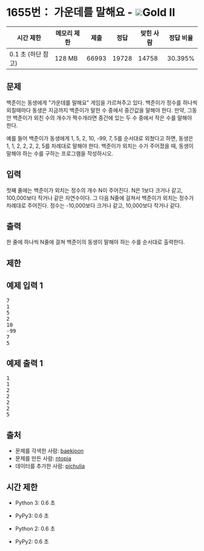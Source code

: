 # 1655번： 가운데를 말해요 - <img src="https://static.solved.ac/tier_small/14.svg" style="height:20px" />Gold II


| 시간 제한 | 메모리 제한 | 제출 | 정답 | 맞힌 사람 | 정답 비율 |
| --- | --- | --- | --- | --- | --- |
| 0.1 초  (하단 참고) | 128 MB | 66993 | 19728 | 14758 | 30.395% |


## 문제


백준이는 동생에게 "가운데를 말해요" 게임을 가르쳐주고 있다. 백준이가 정수를 하나씩 외칠때마다 동생은 지금까지 백준이가 말한 수 중에서 중간값을 말해야 한다. 만약, 그동안 백준이가 외친 수의 개수가 짝수개라면 중간에 있는 두 수 중에서 작은 수를 말해야 한다.

예를 들어 백준이가 동생에게 1, 5, 2, 10, -99, 7, 5를 순서대로 외쳤다고 하면, 동생은 1, 1, 2, 2, 2, 2, 5를 차례대로 말해야 한다. 백준이가 외치는 수가 주어졌을 때, 동생이 말해야 하는 수를 구하는 프로그램을 작성하시오.




## 입력


첫째 줄에는 백준이가 외치는 정수의 개수 N이 주어진다. N은 1보다 크거나 같고, 100,000보다 작거나 같은 자연수이다. 그 다음 N줄에 걸쳐서 백준이가 외치는 정수가 차례대로 주어진다. 정수는 -10,000보다 크거나 같고, 10,000보다 작거나 같다.




## 출력


한 줄에 하나씩 N줄에 걸쳐 백준이의 동생이 말해야 하는 수를 순서대로 출력한다.




## 제한




## 예제 입력 1


<pre>7
1
5
2
10
-99
7
5
</pre>


## 예제 출력 1


<pre>1
1
2
2
2
2
5
</pre>






## 출처


- 문제를 각색한 사람: [baekjoon](/user/baekjoon)
- 문제를 만든 사람: [ntopia](/user/ntopia)
- 데이터를 추가한 사람: [pichulia](/user/pichulia)



## 시간 제한


- Python 3: 0.6 초

- PyPy3: 0.6 초

- Python 2: 0.6 초

- PyPy2: 0.6 초





